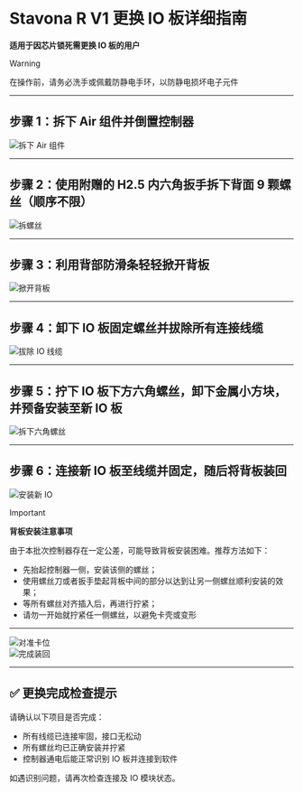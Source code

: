 # Stavona R V1 更换 IO 板详细指南

**适用于因芯片锁死需更换 IO 板的用户**

> [!WARNING]  
> 在操作前，请务必洗手或佩戴防静电手环，以防静电损坏电子元件

---

## 步骤 1：拆下 Air 组件并倒置控制器  
![拆下 Air 组件](01.jpg)

---

## 步骤 2：使用附赠的 H2.5 内六角扳手拆下背面 9 颗螺丝（顺序不限）  
![拆螺丝](02.jpg)

---

## 步骤 3：利用背部防滑条轻轻掀开背板  
![掀开背板](03.jpg)

---

## 步骤 4：卸下 IO 板固定螺丝并拔除所有连接线缆  
![拔除 IO 线缆](04.jpg)

---

## 步骤 5：拧下 IO 板下方六角螺丝，卸下金属小方块，并预备安装至新 IO 板  
![拆下六角螺丝](05.jpg)

---

## 步骤 6：连接新 IO 板至线缆并固定，随后将背板装回  
![安装新 IO](06.jpg)

> [!IMPORTANT]  
> **背板安装注意事项**  
>
> 由于本批次控制器存在一定公差，可能导致背板安装困难。推荐方法如下：  
> - 先抬起控制器一侧，安装该侧的螺丝；  
> - 使用螺丝刀或者扳手垫起背板中间的部分以达到让另一侧螺丝顺利安装的效果；  
> - 等所有螺丝对齐插入后，再进行拧紧；  
> - 请勿一开始就拧紧任一侧螺丝，以避免卡壳或变形

---

![对准卡位](07.jpg)  
![完成装回](08.jpg)

---

## ✅ 更换完成检查提示

请确认以下项目是否完成：  
- 所有线缆已连接牢固，接口无松动  
- 所有螺丝均已正确安装并拧紧  
- 控制器通电后能正常识别 IO 板并连接到软件  

如遇识别问题，请再次检查连接及 IO 模块状态。

